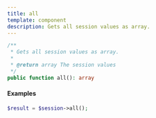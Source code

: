 ```yaml
---
title: all
template: component
description: Gets all session values as array.
---
```


```php
/**
 * Gets all session values as array.
 *
 * @return array The session values
 */
public function all(): array
```

#### Examples

```php
$result = $session->all();
```
